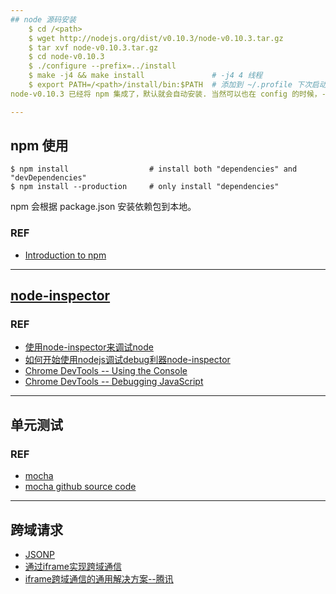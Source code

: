 ```yaml
---
## node 源码安装
    $ cd /<path>
    $ wget http://nodejs.org/dist/v0.10.3/node-v0.10.3.tar.gz
    $ tar xvf node-v0.10.3.tar.gz 
    $ cd node-v0.10.3
    $ ./configure --prefix=../install
    $ make -j4 && make install               # -j4 4 线程
    $ export PATH=/<path>/install/bin:$PATH  # 添加到 ~/.profile 下次启动 shell 自动生效
node-v0.10.3 已经将 npm 集成了，默认就会自动安装. 当然可以也在 config 的时候，--without-npm 取消安装，应该不会有人会这么干吧 :).

---
```

## npm 使用
    $ npm install                  # install both "dependencies" and "devDependencies"
    $ npm install --production     # only install "dependencies"
npm 会根据 package.json 安装依赖包到本地。
### REF
* [Introduction to npm](http://howtonode.org/introduction-to-npm)

---
## [node-inspector](https://github.com/dannycoates/node-inspector)
### REF
* [使用node-inspector来调试node](http://blog.goddyzhao.me/post/11522397416/how-to-debug-node-with-node-inspector)
* [如何开始使用nodejs调试debug利器node-inspector](http://liuxiaoming.com/dev/2012/06/20/how-to-debug-nodejs-code-with-node-inspector/)
* [Chrome DevTools -- Using the Console](https://developers.google.com/chrome-developer-tools/docs/console)
* [Chrome DevTools -- Debugging JavaScript](https://developers.google.com/chrome-developer-tools/docs/javascript-debugging)

---
## 单元测试
### REF
* [mocha](http://visionmedia.github.io/mocha/)
* [mocha github source code](https://github.com/visionmedia/mocha)

---
## 跨域请求
* [JSONP](http://en.wikipedia.org/wiki/JSONP)
* [通过iframe实现跨域通信](http://blog.leezhong.com/tech/2011/01/25/iframe-crossdomain.html)
* [iframe跨域通信的通用解决方案--腾讯](http://www.alloyteam.com/2012/08/lightweight-solution-for-an-iframe-cross-domain-communication/)